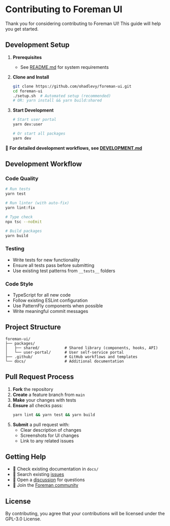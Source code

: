 # Contributing to Foreman UI

Thank you for considering contributing to Foreman UI! This guide will help you get started.

## Development Setup

1. **Prerequisites**
   - See [README.md](./README.md#prerequisites) for system requirements

2. **Clone and Install**
   ```bash
   git clone https://github.com/ohadlevy/foreman-ui.git
   cd foreman-ui
   ./setup.sh  # Automated setup (recommended)
   # OR: yarn install && yarn build:shared
   ```

3. **Start Development**
   ```bash
   # Start user portal
   yarn dev:user

   # Or start all packages
   yarn dev
   ```

📖 **For detailed development workflows, see [DEVELOPMENT.md](./DEVELOPMENT.md)**

## Development Workflow

### Code Quality
```bash
# Run tests
yarn test

# Run linter (with auto-fix)
yarn lint:fix

# Type check
npx tsc --noEmit

# Build packages
yarn build
```

### Testing
- Write tests for new functionality
- Ensure all tests pass before submitting
- Use existing test patterns from `__tests__` folders

### Code Style
- TypeScript for all new code
- Follow existing ESLint configuration
- Use PatternFly components when possible
- Write meaningful commit messages

## Project Structure

```
foreman-ui/
├── packages/
│   ├── shared/           # Shared library (components, hooks, API)
│   └── user-portal/      # User self-service portal
├── .github/              # GitHub workflows and templates
└── docs/                 # Additional documentation
```

## Pull Request Process

1. **Fork** the repository
2. **Create** a feature branch from `main`
3. **Make** your changes with tests
4. **Ensure** all checks pass:
   ```bash
   yarn lint && yarn test && yarn build
   ```
5. **Submit** a pull request with:
   - Clear description of changes
   - Screenshots for UI changes
   - Link to any related issues

## Getting Help

- 📖 Check existing documentation in `docs/`
- 🐛 Search existing [issues](https://github.com/ohadlevy/foreman-ui/issues)
- 💬 Open a [discussion](https://github.com/ohadlevy/foreman-ui/discussions) for questions
- 🚀 Join the [Foreman community](https://community.theforeman.org/)

## License

By contributing, you agree that your contributions will be licensed under the GPL-3.0 License.